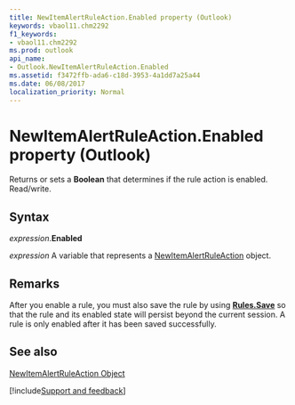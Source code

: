 ```yaml
---
title: NewItemAlertRuleAction.Enabled property (Outlook)
keywords: vbaol11.chm2292
f1_keywords:
- vbaol11.chm2292
ms.prod: outlook
api_name:
- Outlook.NewItemAlertRuleAction.Enabled
ms.assetid: f3472ffb-ada6-c18d-3953-4a1dd7a25a44
ms.date: 06/08/2017
localization_priority: Normal
---
```



# NewItemAlertRuleAction.Enabled property (Outlook)

Returns or sets a  **Boolean** that determines if the rule action is enabled. Read/write.


## Syntax

_expression_.**Enabled**

_expression_ A variable that represents a [NewItemAlertRuleAction](Outlook.NewItemAlertRuleAction.md) object.


## Remarks

After you enable a rule, you must also save the rule by using  **[Rules.Save](Outlook.Rules.Save.md)** so that the rule and its enabled state will persist beyond the current session. A rule is only enabled after it has been saved successfully.


## See also


[NewItemAlertRuleAction Object](Outlook.NewItemAlertRuleAction.md)

[!include[Support and feedback](~/includes/feedback-boilerplate.md)]